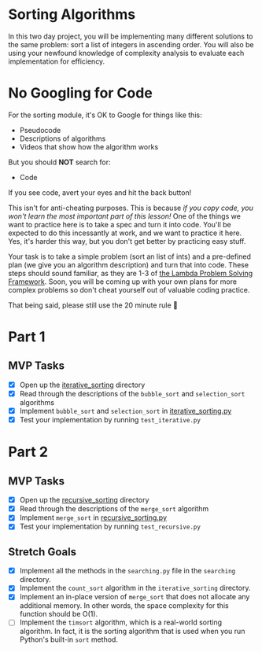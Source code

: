 # Sorting Algorithms

In this two day project, you will be implementing many different solutions to the same problem: sort a list of integers in ascending order. You will also be using your newfound knowledge of complexity analysis to evaluate each implementation for efficiency.

# No Googling for Code

For the sorting module, it's OK to Google for things like this:

* Pseudocode
* Descriptions of algorithms
* Videos that show how the algorithm works

But you should **NOT** search for:

* Code

If you see code, avert your eyes and hit the back button!

This isn't for anti-cheating purposes. This is because _if you copy code, you won't learn the most important part of this lesson!_ One of the things we want to practice here is to take a spec and turn it into code. You'll be expected to do this incessantly at work, and we want to practice it here. Yes, it's harder this way, but you don't get better by practicing easy stuff.

Your task is to take a simple problem (sort an list of ints) and a pre-defined plan (we give you an algorithm description) and turn that into code. These steps should sound familiar, as they are 1-3 of [the Lambda Problem Solving Framework](https://github.com/LambdaSchool/CS-Wiki/wiki/Lambda-Problem-Solving-Framework). Soon, you will be coming up with your own plans for more complex problems so don't cheat yourself out of valuable coding practice.

That being said, please still use the 20 minute rule :slightly_smiling_face:


# Part 1

## MVP Tasks

 - [x] Open up the [iterative_sorting](src/iterative_sorting) directory
 - [x] Read through the descriptions of the `bubble_sort` and `selection_sort` algorithms
 - [x] Implement `bubble_sort` and `selection_sort` in [iterative_sorting.py](src/iterative_sorting/iterative_sorting.py)
 - [x] Test your implementation by running `test_iterative.py`

# Part 2

## MVP Tasks

 - [x] Open up the [recursive_sorting](src/recursive_sorting) directory
 - [x] Read through the descriptions of the `merge_sort` algorithm
 - [x] Implement `merge_sort` in [recursive_sorting.py](src/recursive_sorting/recursive_sorting.py)
 - [x] Test your implementation by running `test_recursive.py`

## Stretch Goals

 - [x] Implement all the methods in the `searching.py` file in the `searching` directory.
 - [x] Implement the `count_sort` algorithm in the `iterative_sorting` directory.
 - [x] Implement an in-place version of `merge_sort` that does not allocate any additional memory. In other words, the space complexity for this function should be O(1).
 - [ ] Implement the `timsort` algorithm, which is a real-world sorting algorithm. In fact, it is the sorting algorithm that is used when you run Python's built-in `sort` method. 
